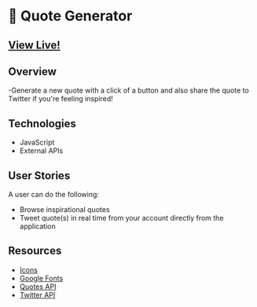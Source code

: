 
#  🔄 Quote Generator 


## [View Live!](https://apang20.github.io/quote-generator/)



## Overview
-Generate a new quote with a click of a button and also share the quote to Twitter if you're feeling inspired!




## Technologies 
- JavaScript  
- External APIs




## User Stories
A user can do the following: 
- Browse inspirational quotes
- Tweet quote(s) in real time from your account directly from the application



## Resources
- [Icons](https://fontawesome.com/)
- [Google Fonts](https://fonts.google.com/)
- [Quotes API](https://type.fit/api/quotes)
- [Twitter API](https://twitter.com/intent/tweet) 
